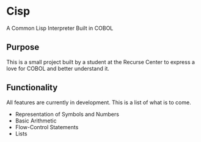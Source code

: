 # Cisp
A Common Lisp Interpreter Built in COBOL

## Purpose
This is a small project built by a student at the Recurse Center to express a love for COBOL and better understand it.

## Functionality
All features are currently in development. This is a list of what is to come.
- Representation of Symbols and Numbers
- Basic Arithmetic
- Flow-Control Statements
- Lists

